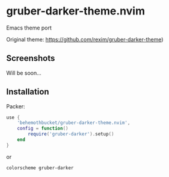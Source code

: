 # gruber-darker-theme.nvim
Emacs theme port <br>

Original theme: https://github.com/rexim/gruber-darker-theme)

## Screenshots

Will be soon...

## Installation

Packer:

```lua
use {
    'behemothbucket/gruber-darker-theme.nvim',
    config = function()
        require('gruber-darker').setup()
    end
}
```

or

```vim
colorscheme gruber-darker
```
